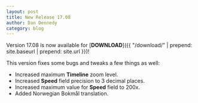 ```yaml
---
layout: post
title: New Release 17.08
author: Dan Dennedy
category: blog
---
```

Version 17.08 is now available for [**DOWNLOAD**]({{ "/download/" | prepend: site.baseurl | prepend: site.url }})!

This version fixes some bugs and tweaks a few things as well:

  * Increased maximum **Timeline** zoom level.
  * Increased **Speed** field precision to 3 decimal places.
  * Increased maximum value for **Speed** field to 200x.
  * Added Norwegian Bokmål translation.
